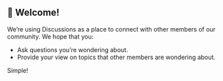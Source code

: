 ## 👋 Welcome!
  We’re using Discussions as a place to connect with other members of our community. We hope that you:
  * Ask questions you’re wondering about.
  * Provide your view on topics that other members are wondering about.

Simple!

